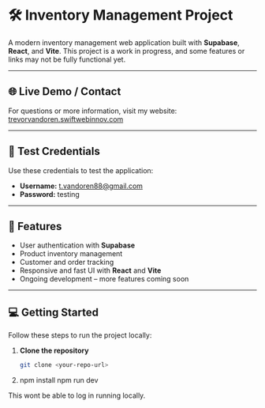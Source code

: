 # 🛠 Inventory Management Project

A modern inventory management web application built with **Supabase**, **React**, and **Vite**.
This project is a work in progress, and some features or links may not be fully functional yet.

---

## 🌐 Live Demo / Contact

For questions or more information, visit my website:
[trevorvandoren.swiftwebinnov.com](https://trevorvandoren.swiftwebinnov.com)

---

## 🔑 Test Credentials

Use these credentials to test the application:

- **Username:** t.vandoren88@gmail.com
- **Password:** testing

---

## 🚀 Features

- User authentication with **Supabase**
- Product inventory management
- Customer and order tracking
- Responsive and fast UI with **React** and **Vite**
- Ongoing development – more features coming soon

---

## 💻 Getting Started

Follow these steps to run the project locally:

1. **Clone the repository**
   ```bash
   git clone <your-repo-url>
2.
    npm install
    npm run dev

This wont be able to log in running locally.
